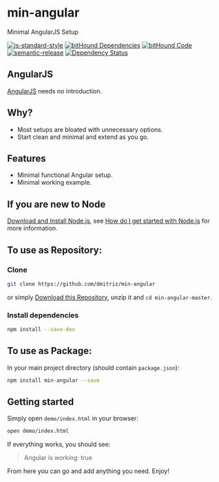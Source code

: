 # min-angular 

Minimal AngularJS Setup

[![js-standard-style](https://img.shields.io/badge/code%20style-standard-brightgreen.svg)](http://standardjs.com/) [![bitHound Dependencies](https://www.bithound.io/github/dmitriz/min-angular/badges/dependencies.svg)](https://www.bithound.io/github/dmitriz/min-angular/master/dependencies/npm) [![bitHound Code](https://www.bithound.io/github/dmitriz/min-angular/badges/code.svg)](https://www.bithound.io/github/dmitriz/min-angular) [![semantic-release](https://img.shields.io/badge/%20%20%F0%9F%93%A6%F0%9F%9A%80-semantic--release-e10079.svg)](https://github.com/semantic-release/semantic-release) [![Dependency Status](https://david-dm.org/dmitriz/min-angular.svg)](https://david-dm.org/dmitriz/min-angular)


## AngularJS
[AngularJS](https://angularjs.org/) needs no introduction.


## Why?
- Most setups are bloated with unnecessary options.
- Start clean and minimal and extend as you go.

## Features
- Minimal functional Angular setup.
- Minimal working example.


## If you are new to Node
[Download and Install Node.js](https://nodejs.org/download/), see [How do I get started with Node.js](http://stackoverflow.com/questions/2353818/how-do-i-get-started-with-node-js) for more information.


## To use as Repository: 
### Clone
```sh
git clone https://github.com/dmitriz/min-angular
```
or simply [Download this Repository](https://github.com/dmitriz/min-angular/archive/master.zip),
unzip it and `cd min-angular-master`.

### Install dependencies
```sh
npm install --save-dev
```

## To use as Package:
In your main project directory (should contain `package.json`):
```sh
npm install min-angular --save
```

## Getting started
Simply open `demo/index.html` in your browser:
```sh
open demo/index.html
```
If everything works, you should see:
> Angular is working: true

From here you can go and add anything you need.
Enjoy!
